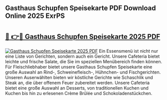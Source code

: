 ## Gasthaus Schupfen Speisekarte PDF Download Online 2025 ExrPS

# <h2><a href="http://gc5sygu.nevu.top/?p=Gasthaus+Schupfen+Speisekarte">🔗 👉🔴 Gasthaus Schupfen Speisekarte 2025 PDF</a></h2>

[![Gasthaus Schupfen Speisekarte 2025 PDF](https://i.imgur.com/dBaPXMq.png)](http://gc5sygu.nevu.top/?p=Gasthaus+Schupfen+Speisekarte)
Ein Essensmenü ist nicht nur eine Liste von Gerichten, sondern auch ein Gericht. Unsere Cafeteria bietet leichte und frische Salate, die Sie im speziellen Menübereich finden können. Für Fleischliebhaber bietet unsere Gasthaus Schupfen Speisekarte eine große Auswahl an Rind-, Schweinefleisch-, Hühnchen- und Fischgerichten. Unseren Auserwählten bieten wir köstliche Gerichte wie Schaschlik und Steak an, die über offenem Feuer zubereitet werden. Unsere Cafeteria bietet eine große Auswahl an Desserts, von traditionellen Kuchen und Kuchen bis hin zu erlesenen Crème Brûlée und Schokoladenstückchen.
